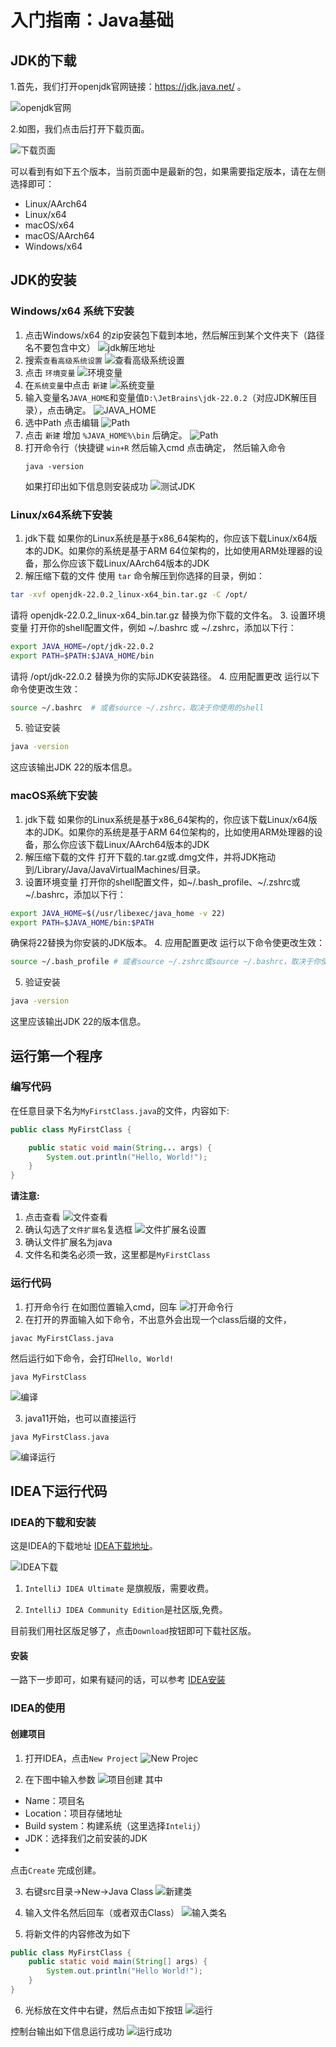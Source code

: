 # 入门指南：Java基础

## JDK的下载
1.首先，我们打开openjdk官网链接：https://jdk.java.net/  。

![openjdk官网](./image/001.png )

2.如图，我们点击后打开下载页面。

![下载页面](./image/002.png )

可以看到有如下五个版本，当前页面中是最新的包，如果需要指定版本，请在左侧选择即可：

- Linux/AArch64
- Linux/x64
- macOS/x64
- macOS/AArch64
- Windows/x64

## JDK的安装

### Windows/x64 系统下安装

1. 点击Windows/x64 的zip安装包下载到本地，然后解压到某个文件夹下（路径名不要包含中文）
![jdk解压地址](./image/003.png ) 
2. 搜索`查看高级系统设置` 
![查看高级系统设置](./image/004.png)
3. 点击 `环境变量` 
![环境变量](./image/005.png)
4. 在`系统变量`中点击 `新建` 
![系统变量](./image/006.png)
5. 输入变量名`JAVA_HOME`和变量值`D:\JetBrains\jdk-22.0.2`（对应JDK解压目录），点击确定。
![JAVA_HOME](./image/007.png)
6. 选中Path 点击编辑
![Path](./image/008.png)
7. 点击 `新建` 增加 `%JAVA_HOME%\bin` 后确定。
![Path](./image/009.png)
8. 打开命令行（快捷键 `win+R` 然后输入cmd 点击确定，
   然后输入命令
   ```
   java -version
   ```
   如果打印出如下信息则安装成功
   ![测试JDK](./image/010.png)

### Linux/x64系统下安装
1. jdk下载
如果你的Linux系统是基于x86_64架构的，你应该下载Linux/x64版本的JDK。如果你的系统是基于ARM 64位架构的，比如使用ARM处理器的设备，那么你应该下载Linux/AArch64版本的JDK
2. 解压缩下载的文件
使用 `tar` 命令解压到你选择的目录，例如：
```bash
tar -xvf openjdk-22.0.2_linux-x64_bin.tar.gz -C /opt/
```
请将 openjdk-22.0.2_linux-x64_bin.tar.gz 替换为你下载的文件名。
3. 设置环境变量
打开你的shell配置文件，例如 ~/.bashrc 或 ~/.zshrc，添加以下行：
```bash
export JAVA_HOME=/opt/jdk-22.0.2
export PATH=$PATH:$JAVA_HOME/bin
```
请将 /opt/jdk-22.0.2 替换为你的实际JDK安装路径。
4. 应用配置更改
运行以下命令使更改生效：
```bash
source ~/.bashrc  # 或者source ~/.zshrc，取决于你使用的shell
```
5. 验证安装
```bash
java -version
```   
这应该输出JDK 22的版本信息。

### macOS系统下安装
1. jdk下载
如果你的Linux系统是基于x86_64架构的，你应该下载Linux/x64版本的JDK。如果你的系统是基于ARM 64位架构的，比如使用ARM处理器的设备，那么你应该下载Linux/AArch64版本的JDK
2. 解压缩下载的文件
打开下载的.tar.gz或.dmg文件，并将JDK拖动到/Library/Java/JavaVirtualMachines/目录。
3. 设置环境变量
打开你的shell配置文件，如~/.bash_profile、~/.zshrc或~/.bashrc，添加以下行：
```bash
export JAVA_HOME=$(/usr/libexec/java_home -v 22)
export PATH=$JAVA_HOME/bin:$PATH
```
确保将22替换为你安装的JDK版本。
4. 应用配置更改
运行以下命令使更改生效：
```bash
source ~/.bash_profile # 或者source ~/.zshrc或source ~/.bashrc，取决于你使用的shell
```
5. 验证安装
```bash
java -version
```   
这里应该输出JDK 22的版本信息。

## 运行第一个程序
### 编写代码
在任意目录下名为`MyFirstClass.java`的文件，内容如下:
```java
public class MyFirstClass {

    public static void main(String... args) {
        System.out.println("Hello, World!");
    }
}

```
**请注意:**
1. 点击查看
![文件查看](./image/011.png)
2. 确认勾选了`文件扩展名`复选框
![文件扩展名设置](./image/012.png)
3. 确认文件扩展名为java
4. 文件名和类名必须一致，这里都是`MyFirstClass`
   
### 运行代码
1. 打开命令行
在如图位置输入cmd，回车
![打开命令行](./image/013.png)
2. 在打开的界面输入如下命令，不出意外会出现一个class后缀的文件，

```
javac MyFirstClass.java
```
然后运行如下命令，会打印`Hello, World!` 
```
java MyFirstClass
```
![编译](./image/014.png)

3. java11开始，也可以直接运行
```
java MyFirstClass.java
``` 
![编译运行](./image/015.png)

## IDEA下运行代码
### IDEA的下载和安装
这是IDEA的下载地址 [IDEA下载地址](https://www.jetbrains.com.cn/idea/download/?section=windows)。

![IDEA下载](./image/016.png)

1. `IntelliJ IDEA Ultimate` 是旗舰版，需要收费。

2. `IntelliJ IDEA Community Edition`是社区版,免费。

 目前我们用社区版足够了，点击`Download`按钮即可下载社区版。

#### 安装
   
一路下一步即可，如果有疑问的话，可以参考
[IDEA安装](https://www.jetbrains.com/help/idea/installation-guide.html)

### IDEA的使用
#### 创建项目
1. 打开IDEA，点击`New Project`
![New Projec](./image/017.png)

2. 在下图中输入参数
![项目创建](./image/018.png)
其中
- Name：项目名 
- Location：项目存储地址
- Build system：构建系统（这里选择`Intelij`）
- JDK：选择我们之前安装的JDK
- 
点击`Create` 完成创建。

3. 右键src目录->New->Java Class
![新建类](./image/019.png)

4. 输入文件名然后回车（或者双击Class）
![输入类名](./image/020.png)  

5. 将新文件的内容修改为如下
```java
public class MyFirstClass {
    public static void main(String[] args) {
        System.out.println("Hello World!");
    }
}
```
6. 光标放在文件中右键，然后点击如下按钮
![运行](./image/021.png)  
  
控制台输出如下信息运行成功
![运行成功](./image/022.png) 